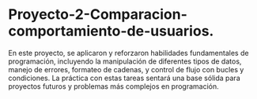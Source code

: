 # Proyecto-2-Comparacion-comportamiento-de-usuarios.
En este proyecto, se aplicaron y reforzaron habilidades fundamentales de programación, incluyendo la manipulación de diferentes tipos de datos, manejo de errores, formateo de cadenas, y control de flujo con bucles y condiciones. La práctica con estas tareas sentará una base sólida para proyectos futuros y problemas más complejos en programación.
